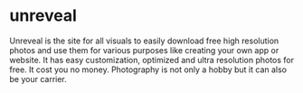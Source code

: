# unreveal
Unreveal is the site for all visuals to easily download free high resolution  photos and use them for various purposes like creating your own app or website. It has easy customization, optimized and ultra resolution photos for free. It cost you no money. Photography is not only a hobby but it can also be your carrier.
